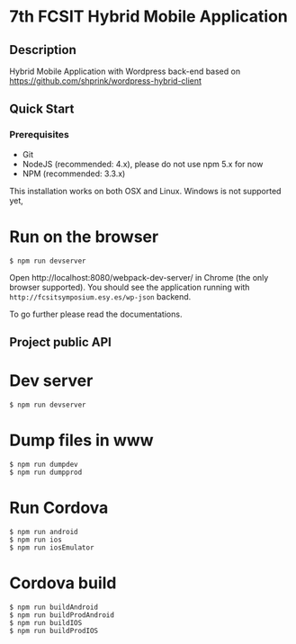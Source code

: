 # 7th FCSIT Hybrid Mobile Application

## Description
Hybrid Mobile Application with Wordpress back-end based on https://github.com/shprink/wordpress-hybrid-client

## Quick Start

### Prerequisites

- Git
- NodeJS (recommended: 4.x), please do not use npm 5.x for now
- NPM (recommended: 3.3.x)

This installation works on both OSX and Linux. Windows is not supported yet,

# Run on the browser
```
$ npm run devserver
```

Open http://localhost:8080/webpack-dev-server/ in Chrome (the only browser supported). You should see the application running with `http://fcsitsymposium.esy.es/wp-json` backend.

To go further please read the documentations.

## Project public API

# Dev server
```
$ npm run devserver
```

# Dump files in www
```
$ npm run dumpdev
$ npm run dumpprod
```

# Run Cordova
```
$ npm run android
$ npm run ios
$ npm run iosEmulator
```

# Cordova build
```
$ npm run buildAndroid
$ npm run buildProdAndroid
$ npm run buildIOS
$ npm run buildProdIOS
```